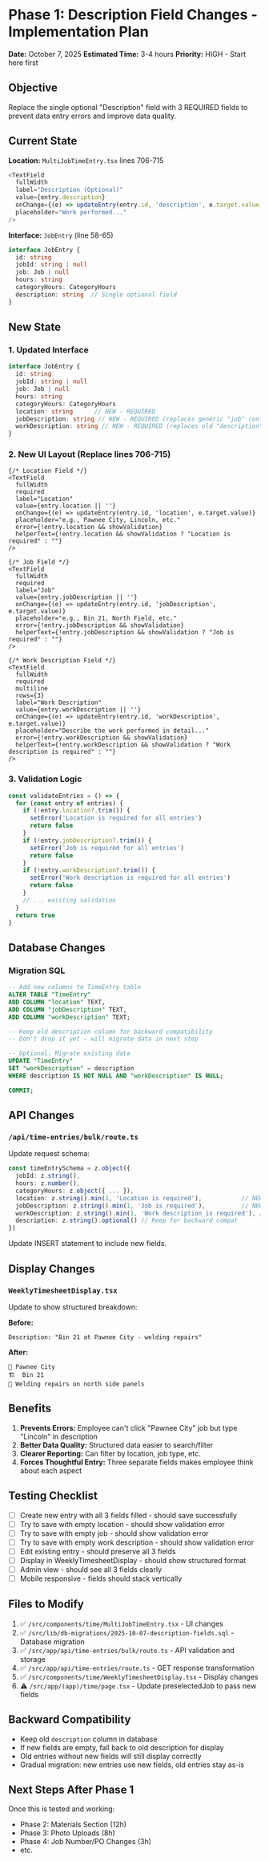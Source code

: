 # Phase 1: Description Field Changes - Implementation Plan

**Date:** October 7, 2025
**Estimated Time:** 3-4 hours
**Priority:** HIGH - Start here first

## Objective
Replace the single optional "Description" field with 3 REQUIRED fields to prevent data entry errors and improve data quality.

## Current State

**Location:** `MultiJobTimeEntry.tsx` lines 706-715

```typescript
<TextField
  fullWidth
  label="Description (Optional)"
  value={entry.description}
  onChange={(e) => updateEntry(entry.id, 'description', e.target.value)}
  placeholder="Work performed..."
/>
```

**Interface:** `JobEntry` (line 58-65)
```typescript
interface JobEntry {
  id: string
  jobId: string | null
  job: Job | null
  hours: string
  categoryHours: CategoryHours
  description: string  // Single optional field
}
```

## New State

### 1. Updated Interface
```typescript
interface JobEntry {
  id: string
  jobId: string | null
  job: Job | null
  hours: string
  categoryHours: CategoryHours
  location: string      // NEW - REQUIRED
  jobDescription: string // NEW - REQUIRED (replaces generic "job" confusion)
  workDescription: string // NEW - REQUIRED (replaces old "description")
}
```

### 2. New UI Layout (Replace lines 706-715)
```tsx
{/* Location Field */}
<TextField
  fullWidth
  required
  label="Location"
  value={entry.location || ''}
  onChange={(e) => updateEntry(entry.id, 'location', e.target.value)}
  placeholder="e.g., Pawnee City, Lincoln, etc."
  error={!entry.location && showValidation}
  helperText={!entry.location && showValidation ? "Location is required" : ""}
/>

{/* Job Field */}
<TextField
  fullWidth
  required
  label="Job"
  value={entry.jobDescription || ''}
  onChange={(e) => updateEntry(entry.id, 'jobDescription', e.target.value)}
  placeholder="e.g., Bin 21, North Field, etc."
  error={!entry.jobDescription && showValidation}
  helperText={!entry.jobDescription && showValidation ? "Job is required" : ""}
/>

{/* Work Description Field */}
<TextField
  fullWidth
  required
  multiline
  rows={3}
  label="Work Description"
  value={entry.workDescription || ''}
  onChange={(e) => updateEntry(entry.id, 'workDescription', e.target.value)}
  placeholder="Describe the work performed in detail..."
  error={!entry.workDescription && showValidation}
  helperText={!entry.workDescription && showValidation ? "Work description is required" : ""}
/>
```

### 3. Validation Logic
```typescript
const validateEntries = () => {
  for (const entry of entries) {
    if (!entry.location?.trim()) {
      setError('Location is required for all entries')
      return false
    }
    if (!entry.jobDescription?.trim()) {
      setError('Job is required for all entries')
      return false
    }
    if (!entry.workDescription?.trim()) {
      setError('Work description is required for all entries')
      return false
    }
    // ... existing validation
  }
  return true
}
```

## Database Changes

### Migration SQL
```sql
-- Add new columns to TimeEntry table
ALTER TABLE "TimeEntry"
ADD COLUMN "location" TEXT,
ADD COLUMN "jobDescription" TEXT,
ADD COLUMN "workDescription" TEXT;

-- Keep old description column for backward compatibility
-- Don't drop it yet - will migrate data in next step

-- Optional: Migrate existing data
UPDATE "TimeEntry"
SET "workDescription" = description
WHERE description IS NOT NULL AND "workDescription" IS NULL;

COMMIT;
```

## API Changes

### `/api/time-entries/bulk/route.ts`
Update request schema:
```typescript
const timeEntrySchema = z.object({
  jobId: z.string(),
  hours: z.number(),
  categoryHours: z.object({ ... }),
  location: z.string().min(1, 'Location is required'),           // NEW
  jobDescription: z.string().min(1, 'Job is required'),          // NEW
  workDescription: z.string().min(1, 'Work description is required'), // NEW
  description: z.string().optional() // Keep for backward compat
})
```

Update INSERT statement to include new fields.

## Display Changes

### `WeeklyTimesheetDisplay.tsx`
Update to show structured breakdown:

**Before:**
```
Description: "Bin 21 at Pawnee City - welding repairs"
```

**After:**
```
📍 Pawnee City
🏗️  Bin 21
📝 Welding repairs on north side panels
```

## Benefits

1. **Prevents Errors:** Employee can't click "Pawnee City" job but type "Lincoln" in description
2. **Better Data Quality:** Structured data easier to search/filter
3. **Clearer Reporting:** Can filter by location, job type, etc.
4. **Forces Thoughtful Entry:** Three separate fields makes employee think about each aspect

## Testing Checklist

- [ ] Create new entry with all 3 fields filled - should save successfully
- [ ] Try to save with empty location - should show validation error
- [ ] Try to save with empty job - should show validation error
- [ ] Try to save with empty work description - should show validation error
- [ ] Edit existing entry - should preserve all 3 fields
- [ ] Display in WeeklyTimesheetDisplay - should show structured format
- [ ] Admin view - should see all 3 fields clearly
- [ ] Mobile responsive - fields should stack vertically

## Files to Modify

1. ✅ `/src/components/time/MultiJobTimeEntry.tsx` - UI changes
2. ✅ `/src/lib/db-migrations/2025-10-07-description-fields.sql` - Database migration
3. ✅ `/src/app/api/time-entries/bulk/route.ts` - API validation and storage
4. ✅ `/src/app/api/time-entries/route.ts` - GET response transformation
5. ✅ `/src/components/time/WeeklyTimesheetDisplay.tsx` - Display changes
6. ⚠️  `/src/app/(app)/time/page.tsx` - Update preselectedJob to pass new fields

## Backward Compatibility

- Keep old `description` column in database
- If new fields are empty, fall back to old description for display
- Old entries without new fields will still display correctly
- Gradual migration: new entries use new fields, old entries stay as-is

## Next Steps After Phase 1

Once this is tested and working:
- Phase 2: Materials Section (12h)
- Phase 3: Photo Uploads (8h)
- Phase 4: Job Number/PO Changes (3h)
- etc.
